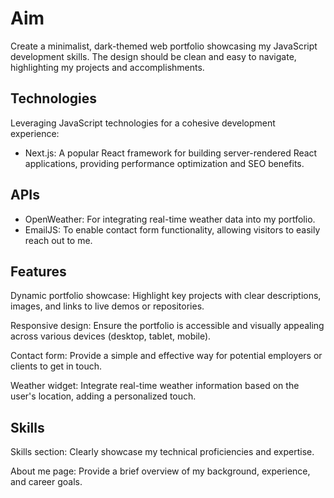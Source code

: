 # Aim

Create a minimalist, dark-themed web portfolio showcasing my JavaScript development skills. The design should be clean and easy to navigate, highlighting my projects and accomplishments.

## Technologies

Leveraging JavaScript technologies for a cohesive development experience:

- Next.js: A popular React framework for building server-rendered React applications, providing performance optimization and SEO benefits.

## APIs

- OpenWeather: For integrating real-time weather data into my portfolio.
- EmailJS: To enable contact form functionality, allowing visitors to easily reach out to me.

## Features

Dynamic portfolio showcase: Highlight key projects with clear descriptions, images, and links to live demos or repositories.

Responsive design: Ensure the portfolio is accessible and visually appealing across various devices (desktop, tablet, mobile).

Contact form: Provide a simple and effective way for potential employers or clients to get in touch.

Weather widget: Integrate real-time weather information based on the user's location, adding a personalized touch.

## Skills

Skills section: Clearly showcase my technical proficiencies and expertise.

About me page: Provide a brief overview of my background, experience, and career goals.
